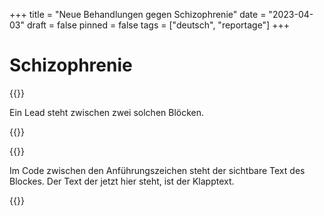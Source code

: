 +++
title = "Neue Behandlungen gegen Schizophrenie"
date = "2023-04-03"
draft = false
pinned = false
tags = ["deutsch", "reportage"]
+++
# Schizophrenie

{{<lead>}}

Ein Lead steht zwischen zwei solchen Blöcken.

{{</lead>}}

{{<box title="hallo">}}

Im Code zwischen den Anführungszeichen steht der sichtbare Text des Blockes. Der Text der jetzt hier steht, ist der Klapptext.

{{</box>}}

<!--EndFragment-->

<!--EndFragment-->